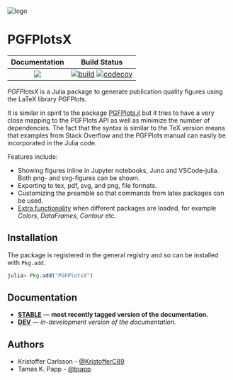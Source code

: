 ![logo](docs/src/assets/logo.png)

# PGFPlotsX

| **Documentation**                                                               | **Build Status**                                                                                |
|:-------------------------------------------------------------------------------:|:-----------------------------------------------------------------------------------------------:|
| [![][docs-stable-img]][docs-stable-url] | [![build](https://github.com/KristofferC/PGFPlotsX.jl/workflows/CI/badge.svg)](https://github.com/KristofferC/PGFPlotsX.jl/actions?query=workflow%3ACI) [![codecov](https://codecov.io/gh/KristofferC/PGFPlotsX.jl/branch/master/graph/badge.svg)](https://codecov.io/gh/KristofferC/PGFPlotsX.jl)|



*PGFPlotsX* is a Julia package to generate publication quality figures using the LaTeX library PGFPlots.

It is similar in spirit to the package [PGFPlots.jl](https://github.com/sisl/PGFPlots.jl) but it
tries to have a very close mapping to the PGFPlots API as well as minimize the number of dependencies.
The fact that the syntax is similar to the TeX version means that examples from Stack Overflow and the PGFPlots manual can
easily be incorporated in the Julia code.

Features include:

* Showing figures inline in Jupyter notebooks, Juno and VSCode-julia. Both png- and svg-figures can be shown.
* Exporting to tex, pdf, svg, and png, file formats.
* Customizing the preamble so that commands from latex packages can be used.
* [Extra functionality](https://kristofferc.github.io/PGFPlotsX.jl/stable/examples/juliatypes) when different packages are loaded, for example *Colors*, *DataFrames*, *Contour* etc.

## Installation

The package is registered in the general registry and so can be installed with `Pkg.add`.

```julia
julia> Pkg.add("PGFPlotsX")
```

## Documentation

- [**STABLE**][docs-stable-url] &mdash; **most recently tagged version of the documentation.**
- [**DEV**][docs-dev-url] &mdash; *in-development version of the documentation.*


## Authors

- Kristoffer Carlsson - [@KristofferC89](https://github.com/KristofferC/)
- Tamas K. Papp - [@tpapp](https://github.com/tpapp)

[docs-stable-img]: https://img.shields.io/badge/docs-blue.svg
[docs-stable-url]: https://kristofferc.github.io/PGFPlotsX.jl/v1/
[docs-dev-url]: https://kristofferc.github.io/PGFPlotsX.jl/dev/

[travis-img]: https://travis-ci.org/KristofferC/PGFPlotsX.jl.svg?branch=master
[travis-url]: https://travis-ci.org/KristofferC/PGFPlotsX.jl

[issues-url]: https://github.com/KristofferC/PGFPlotsX.jl/issues
